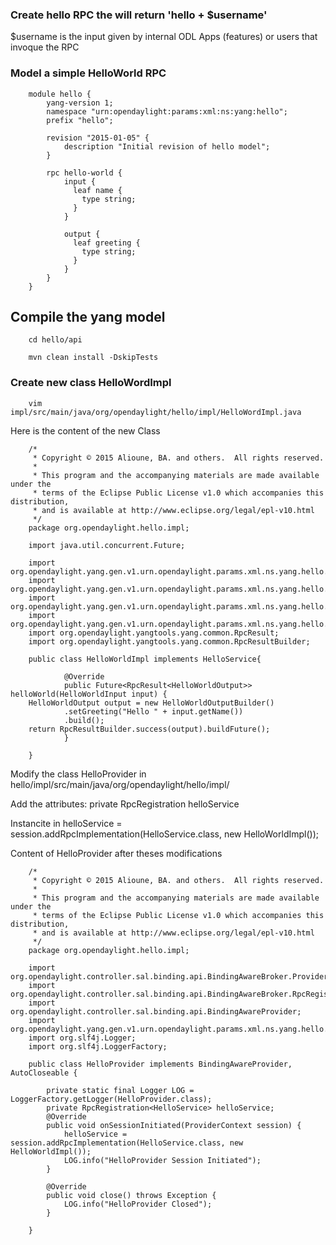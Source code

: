 ### Create hello RPC the will return 'hello + $username'

$username is the input given by internal ODL Apps (features) or users that invoque the RPC

### Model a simple HelloWorld RPC

        module hello {
            yang-version 1;
            namespace "urn:opendaylight:params:xml:ns:yang:hello";
            prefix "hello";
        
            revision "2015-01-05" {
                description "Initial revision of hello model";
            }
            
            rpc hello-world {
                input {
                  leaf name {
                    type string;
                  }
                }
                
                output {
                  leaf greeting {
                    type string;
                  }
                }
            }
        }


## Compile the yang model 
        cd hello/api

        mvn clean install -DskipTests
### Create new class HelloWordImpl

        vim impl/src/main/java/org/opendaylight/hello/impl/HelloWordImpl.java

Here is the content of the new Class


        /*
         * Copyright © 2015 Alioune, BA. and others.  All rights reserved.
         *
         * This program and the accompanying materials are made available under the
         * terms of the Eclipse Public License v1.0 which accompanies this distribution,
         * and is available at http://www.eclipse.org/legal/epl-v10.html
         */
        package org.opendaylight.hello.impl;
        
        import java.util.concurrent.Future;
        
        import org.opendaylight.yang.gen.v1.urn.opendaylight.params.xml.ns.yang.hello.rev150105.HelloService;
        import org.opendaylight.yang.gen.v1.urn.opendaylight.params.xml.ns.yang.hello.rev150105.HelloWorldInput;
        import org.opendaylight.yang.gen.v1.urn.opendaylight.params.xml.ns.yang.hello.rev150105.HelloWorldOutput;
        import org.opendaylight.yang.gen.v1.urn.opendaylight.params.xml.ns.yang.hello.rev150105.HelloWorldOutputBuilder;
        import org.opendaylight.yangtools.yang.common.RpcResult;
        import org.opendaylight.yangtools.yang.common.RpcResultBuilder;
        
        public class HelloWorldImpl implements HelloService{
        
                @Override
                public Future<RpcResult<HelloWorldOutput>> helloWorld(HelloWorldInput input) {
		HelloWorldOutput output = new HelloWorldOutputBuilder()
                .setGreeting("Hello " + input.getName())
                .build();
		return RpcResultBuilder.success(output).buildFuture();
                }
        
        }

Modify the class HelloProvider in hello/impl/src/main/java/org/opendaylight/hello/impl/

Add the attributes: private RpcRegistration<HelloService> helloService

Instancite in helloService = session.addRpcImplementation(HelloService.class, new HelloWorldImpl());

Content of HelloProvider after theses modifications

        /*
         * Copyright © 2015 Alioune, BA. and others.  All rights reserved.
         *
         * This program and the accompanying materials are made available under the
         * terms of the Eclipse Public License v1.0 which accompanies this distribution,
         * and is available at http://www.eclipse.org/legal/epl-v10.html
         */
        package org.opendaylight.hello.impl;
        
        import org.opendaylight.controller.sal.binding.api.BindingAwareBroker.ProviderContext;
        import org.opendaylight.controller.sal.binding.api.BindingAwareBroker.RpcRegistration;
        import org.opendaylight.controller.sal.binding.api.BindingAwareProvider;
        import org.opendaylight.yang.gen.v1.urn.opendaylight.params.xml.ns.yang.hello.rev150105.HelloService;
        import org.slf4j.Logger;
        import org.slf4j.LoggerFactory;
        
        public class HelloProvider implements BindingAwareProvider, AutoCloseable {
        
            private static final Logger LOG = LoggerFactory.getLogger(HelloProvider.class);
            private RpcRegistration<HelloService> helloService;
            @Override
            public void onSessionInitiated(ProviderContext session) {
                helloService = session.addRpcImplementation(HelloService.class, new HelloWorldImpl());
                LOG.info("HelloProvider Session Initiated");
            }
        
            @Override
            public void close() throws Exception {
                LOG.info("HelloProvider Closed");
            }
        
        }


